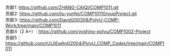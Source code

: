贡献1: https://github.com/ZHANG-CAIQI/COMP1011.git    
贡献2: https://github.com/liu-yunfei/COMP1011GroupProject.git  
贡献3: https://github.com/David200308/PolyU-COMP-Work/tree/main/COMP1011  
贡献4（2 A+）: https://github.com/yoshino-polyu/COMP1002-Project  
贡献5：https://github.com/rUiJiEwAnG2004/PolyU_COMP_Codes/tree/main/COMP1011  
